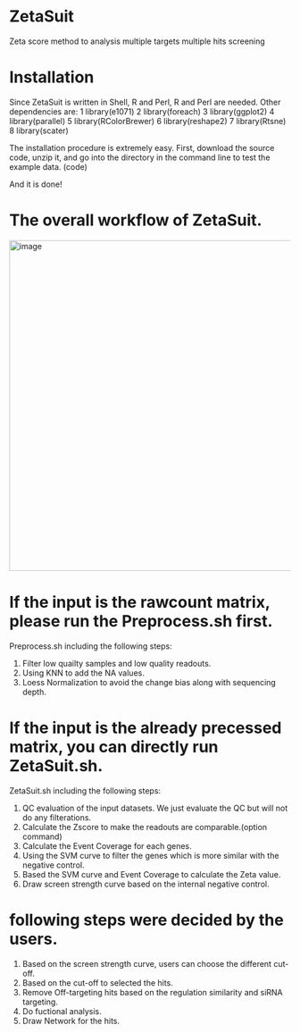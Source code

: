# ZetaSuit
Zeta score method to analysis multiple targets multiple hits screening

# Installation
Since ZetaSuit is written in Shell, R and Perl, R and Perl are needed. 
Other dependencies are:
      1 library(e1071)
      2 library(foreach)
      3 library(ggplot2)
      4 library(parallel)
      5 library(RColorBrewer)
      6 library(reshape2)
      7 library(Rtsne)
      8 library(scater)
      
The installation procedure is extremely easy. First, download the source code, unzip it, and go into the directory in the command line to test the example data.
(code)

And it is done!

# The overall workflow of ZetaSuit.
<img width="592" alt="image" src="https://user-images.githubusercontent.com/65927843/114289345-f800b800-9a2b-11eb-9c13-e1dd591dde1b.png">




# If the input is the rawcount matrix, please run the Preprocess.sh first.
Preprocess.sh including the following steps: 
  1) Filter low quailty samples and low quality readouts.
  2) Using KNN to add the NA values.
  3) Loess Normalization to avoid the change bias along with sequencing depth.

# If the input is the already precessed matrix, you can directly run ZetaSuit.sh.
ZetaSuit.sh including the following steps:
  1) QC evaluation of the input datasets. We just evaluate the QC but will not do any filterations.
  2) Calculate the Zscore to make the readouts are comparable.(option command)
  3) Calculate the Event Coverage for each genes.
  4) Using the SVM curve to filter the genes which is more similar with the negative control.
  5) Based the SVM curve and Event Coverage to calculate the Zeta value.
  6) Draw screen strength curve based on the internal negative control.

# following steps were decided by the users.
  1) Based on the screen strength curve, users can choose the different cut-off.
  2) Based on the cut-off to selected the hits.
  3) Remove Off-targeting hits based on the regulation similarity and siRNA targeting.
  4) Do fuctional analysis.
  5) Draw Network for the hits.
